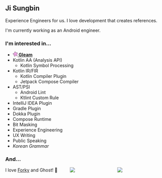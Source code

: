 ## Ji Sungbin

Experience Engineers for us. I love development that creates references.

I'm currently working as an Android engineer.

### I'm interested in...

- <a href="https://gleam.run/"><img src="https://github.com/gleam-lang/gleam/blob/main/images/lucy.png?raw=true" width="15"><b> Gleam</b></img></a>
- Kotlin AA (Analysis API)
  - Kotlin Symbol Processing
- Kotlin IR/FIR
  - Kotlin Compiler Plugin
  - Jetpack Compose Compiler
- AST/PSI
  - Android Lint
  - Ktlint Custom Rule
- IntelliJ IDEA Plugin
- Gradle Plugin
- Dokka Plugin
- Compose Runtime
- Bit Masking
- Experience Engineering
- UX Writing
- Public Speaking
- *Korean Grammar*

### And...

<img src="https://github.com/user-attachments/assets/2b3d35c7-949d-48fe-acbe-ce85c804a5e6" width="150" align="right" />
<image src="https://static.wikia.nocookie.net/disney/images/b/b3/Forky_-_TS4R.png/revision/latest?cb=20201110040316" width="150" align="right" />

I love [Forky](https://disney.fandom.com/wiki/Forky) and Ghost! 🤍
